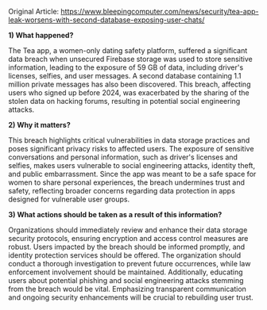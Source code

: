 Original Article: https://www.bleepingcomputer.com/news/security/tea-app-leak-worsens-with-second-database-exposing-user-chats/

**1) What happened?**

The Tea app, a women-only dating safety platform, suffered a significant data breach when unsecured Firebase storage was used to store sensitive information, leading to the exposure of 59 GB of data, including driver's licenses, selfies, and user messages. A second database containing 1.1 million private messages has also been discovered. This breach, affecting users who signed up before 2024, was exacerbated by the sharing of the stolen data on hacking forums, resulting in potential social engineering attacks.

**2) Why it matters?**

This breach highlights critical vulnerabilities in data storage practices and poses significant privacy risks to affected users. The exposure of sensitive conversations and personal information, such as driver's licenses and selfies, makes users vulnerable to social engineering attacks, identity theft, and public embarrassment. Since the app was meant to be a safe space for women to share personal experiences, the breach undermines trust and safety, reflecting broader concerns regarding data protection in apps designed for vulnerable user groups.

**3) What actions should be taken as a result of this information?**

Organizations should immediately review and enhance their data storage security protocols, ensuring encryption and access control measures are robust. Users impacted by the breach should be informed promptly, and identity protection services should be offered. The organization should conduct a thorough investigation to prevent future occurrences, while law enforcement involvement should be maintained. Additionally, educating users about potential phishing and social engineering attacks stemming from the breach would be vital. Emphasizing transparent communication and ongoing security enhancements will be crucial to rebuilding user trust.
